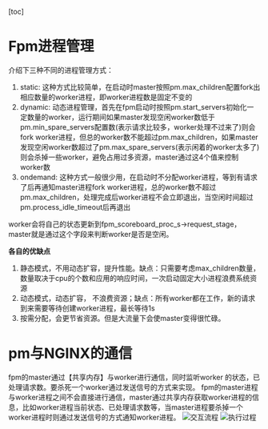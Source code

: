[toc]



# Fpm进程管理

介绍下三种不同的进程管理方式：

1. static: 这种方式比较简单，在启动时master按照pm.max_children配置fork出相应数量的worker进程，即worker进程数是固定不变的
2. dynamic: 动态进程管理，首先在fpm启动时按照pm.start_servers初始化一定数量的worker，运行期间如果master发现空闲worker数低于pm.min_spare_servers配置数(表示请求比较多，worker处理不过来了)则会fork worker进程，但总的worker数不能超过pm.max_children，如果master发现空闲worker数超过了pm.max_spare_servers(表示闲着的worker太多了)则会杀掉一些worker，避免占用过多资源，master通过这4个值来控制worker数
3. ondemand: 这种方式一般很少用，在启动时不分配worker进程，等到有请求了后再通知master进程fork worker进程，总的worker数不超过pm.max_children，处理完成后worker进程不会立即退出，当空闲时间超过pm.process_idle_timeout后再退出

worker会将自己的状态更新到fpm_scoreboard_proc_s->request_stage，master就是通过这个字段来判断worker是否是空闲。

**各自的优缺点**

1. 静态模式，不用动态扩容，提升性能。缺点：只需要考虑max_children数量，数量取决于cpu的个数和应用的响应时间，一次启动固定大小进程浪费系统资源
2. 动态模式，动态扩容， 不浪费资源；缺点：所有worker都在工作，新的请求到来需要等待创建worker进程，最长等待1s
3. 按需分配，会更节省资源。但是大流量下会使master变得很忙碌。

# pm与NGINX的通信

fpm的master通过【共享内存】与worker进行通信，同时监听worker 的状态，已处理请求数。要杀死一个worker通过发送信号的方式来实现。
fpm的master进程与worker进程之间不会直接进行通信，master通过共享内存获取worker进程的信息，比如worker进程当前状态、已处理请求数等，当master进程要杀掉一个worker进程时则通过发送信号的方式通知worker进程。
![交互流程](/Users/zvan/code/mianshi/PHP-interview-myway/images/nginx/fastcgi.png)
![执行过程](/Users/zvan/code/mianshi/PHP-interview-myway/images/nginx/工作模式.png)

